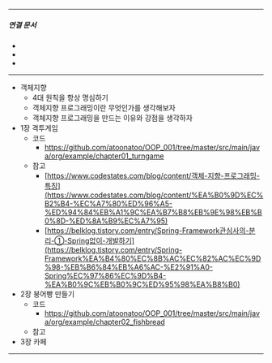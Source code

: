 

----
##### 연결 문서

- 
- 
- 
---
- 객체지향 
	- 4대 원칙을 항상 명심하기
	- 객체지향 프로그래밍이란 무엇인가를 생각해보자
	- 객체지향 프로그래밍을 만드는 이유와 강점을 생각하자
-  1장 격투게임
	- 코드 
		- https://github.com/atoonatoo/OOP_001/tree/master/src/main/java/org/example/chapter01_turngame
	- 참고 
		- [https://www.codestates.com/blog/content/객체-지향-프로그래밍-특징](https://www.codestates.com/blog/content/%EA%B0%9D%EC%B2%B4-%EC%A7%80%ED%96%A5-%ED%94%84%EB%A1%9C%EA%B7%B8%EB%9E%98%EB%B0%8D-%ED%8A%B9%EC%A7%95)
		- [https://belklog.tistory.com/entry/Spring-Framework관심사의-분리-①-Spring없이-개발하기](https://belklog.tistory.com/entry/Spring-Framework%EA%B4%80%EC%8B%AC%EC%82%AC%EC%9D%98-%EB%B6%84%EB%A6%AC-%E2%91%A0-Spring%EC%97%86%EC%9D%B4-%EA%B0%9C%EB%B0%9C%ED%95%98%EA%B8%B0)
- 2장 붕어빵 만들기
	- 코드
		- https://github.com/atoonatoo/OOP_001/tree/master/src/main/java/org/example/chapter02_fishbread
	- 참고
- 3장 카페

---

